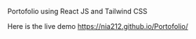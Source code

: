 Portofolio using React JS and Tailwind CSS

Here is the live demo https://nia212.github.io/Portofolio/
